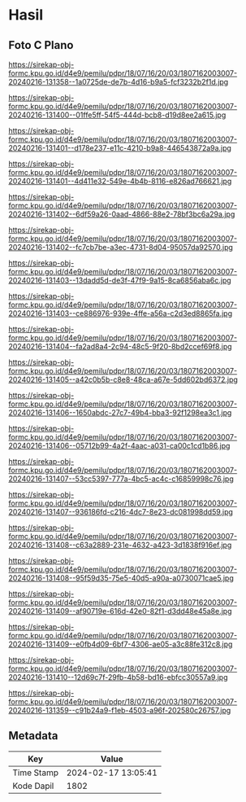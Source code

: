 # Hasil

## Foto C Plano

https://sirekap-obj-formc.kpu.go.id/d4e9/pemilu/pdpr/18/07/16/20/03/1807162003007-20240216-131358--1a0725de-de7b-4d16-b9a5-fcf3232b2f1d.jpg

https://sirekap-obj-formc.kpu.go.id/d4e9/pemilu/pdpr/18/07/16/20/03/1807162003007-20240216-131400--01ffe5ff-54f5-444d-bcb8-d19d8ee2a615.jpg

https://sirekap-obj-formc.kpu.go.id/d4e9/pemilu/pdpr/18/07/16/20/03/1807162003007-20240216-131401--d178e237-e11c-4210-b9a8-446543872a9a.jpg

https://sirekap-obj-formc.kpu.go.id/d4e9/pemilu/pdpr/18/07/16/20/03/1807162003007-20240216-131401--4d411e32-549e-4b4b-8116-e826ad766621.jpg

https://sirekap-obj-formc.kpu.go.id/d4e9/pemilu/pdpr/18/07/16/20/03/1807162003007-20240216-131402--6df59a26-0aad-4866-88e2-78bf3bc6a29a.jpg

https://sirekap-obj-formc.kpu.go.id/d4e9/pemilu/pdpr/18/07/16/20/03/1807162003007-20240216-131402--fc7cb7be-a3ec-4731-8d04-95057da92570.jpg

https://sirekap-obj-formc.kpu.go.id/d4e9/pemilu/pdpr/18/07/16/20/03/1807162003007-20240216-131403--13dadd5d-de3f-47f9-9a15-8ca6856aba6c.jpg

https://sirekap-obj-formc.kpu.go.id/d4e9/pemilu/pdpr/18/07/16/20/03/1807162003007-20240216-131403--ce886976-939e-4ffe-a56a-c2d3ed8865fa.jpg

https://sirekap-obj-formc.kpu.go.id/d4e9/pemilu/pdpr/18/07/16/20/03/1807162003007-20240216-131404--fa2ad8a4-2c94-48c5-9f20-8bd2ccef69f8.jpg

https://sirekap-obj-formc.kpu.go.id/d4e9/pemilu/pdpr/18/07/16/20/03/1807162003007-20240216-131405--a42c0b5b-c8e8-48ca-a67e-5dd602bd6372.jpg

https://sirekap-obj-formc.kpu.go.id/d4e9/pemilu/pdpr/18/07/16/20/03/1807162003007-20240216-131406--1650abdc-27c7-49b4-bba3-92f1298ea3c1.jpg

https://sirekap-obj-formc.kpu.go.id/d4e9/pemilu/pdpr/18/07/16/20/03/1807162003007-20240216-131406--05712b99-4a2f-4aac-a031-ca00c1cd1b86.jpg

https://sirekap-obj-formc.kpu.go.id/d4e9/pemilu/pdpr/18/07/16/20/03/1807162003007-20240216-131407--53cc5397-777a-4bc5-ac4c-c16859998c76.jpg

https://sirekap-obj-formc.kpu.go.id/d4e9/pemilu/pdpr/18/07/16/20/03/1807162003007-20240216-131407--936186fd-c216-4dc7-8e23-dc081998dd59.jpg

https://sirekap-obj-formc.kpu.go.id/d4e9/pemilu/pdpr/18/07/16/20/03/1807162003007-20240216-131408--c63a2889-231e-4632-a423-3d1838f916ef.jpg

https://sirekap-obj-formc.kpu.go.id/d4e9/pemilu/pdpr/18/07/16/20/03/1807162003007-20240216-131408--95f59d35-75e5-40d5-a90a-a0730071cae5.jpg

https://sirekap-obj-formc.kpu.go.id/d4e9/pemilu/pdpr/18/07/16/20/03/1807162003007-20240216-131409--af90719e-616d-42e0-82f1-d3dd48e45a8e.jpg

https://sirekap-obj-formc.kpu.go.id/d4e9/pemilu/pdpr/18/07/16/20/03/1807162003007-20240216-131409--e0fb4d09-6bf7-4306-ae05-a3c88fe312c8.jpg

https://sirekap-obj-formc.kpu.go.id/d4e9/pemilu/pdpr/18/07/16/20/03/1807162003007-20240216-131410--12d69c7f-29fb-4b58-bd16-ebfcc30557a9.jpg

https://sirekap-obj-formc.kpu.go.id/d4e9/pemilu/pdpr/18/07/16/20/03/1807162003007-20240216-131359--c91b24a9-f1eb-4503-a96f-202580c26757.jpg


## Metadata

| Key        | Value               |
| ---------- | ------------------- |
| Time Stamp | 2024-02-17 13:05:41 |
| Kode Dapil | 1802                |



